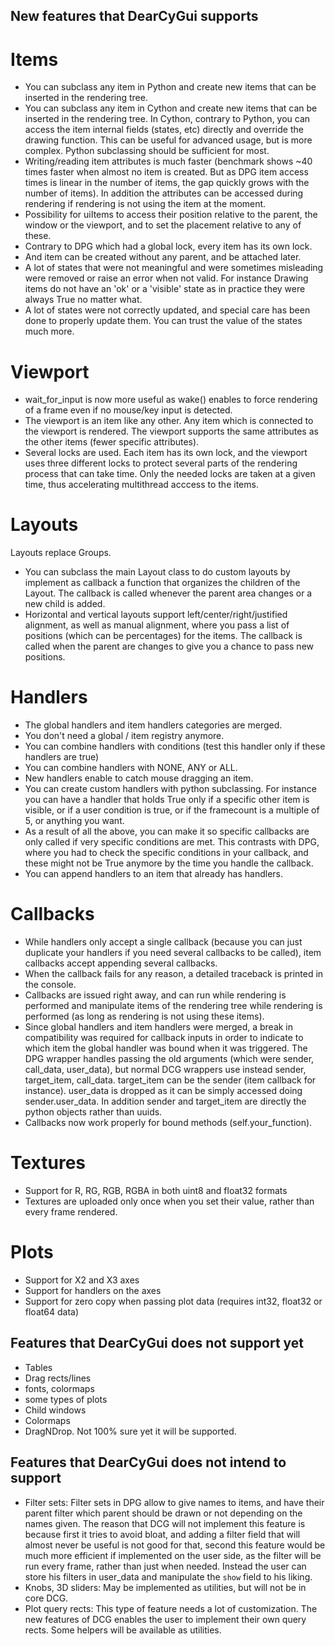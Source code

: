 ## New features that DearCyGui supports

# Items
- You can subclass any item in Python and create new items that can be inserted in the rendering tree.
- You can subclass any item in Cython and create new items that can be inserted in the rendering tree. In Cython, contrary to Python, you can access the item internal fields (states, etc) directly and override the drawing function. This can be useful for advanced usage, but is more complex. Python subclassing should be sufficient for most.
- Writing/reading item attributes is much faster (benchmark shows ~40 times faster when almost no item is created. But as DPG item access times is linear in the number of items, the gap quickly grows with the number of items). In addition the attributes can be accessed during rendering if rendering is not using the item at the moment.
- Possibility for uiItems to access their position relative to the parent, the window or the viewport, and to set the placement relative to any of these.
- Contrary to DPG which had a global lock, every item has its own lock.
- And item can be created without any parent, and be attached later.
- A lot of states that were not meaningful and were sometimes misleading were removed or raise an error when not valid. For instance Drawing items do not have an 'ok' or a 'visible' state as in practice they were always True no matter what.
- A lot of states were not correctly updated, and special care has been done to properly update them. You can trust the value of the states much more.

# Viewport
- wait_for_input is now more useful as wake() enables to force rendering
of a frame even if no mouse/key input is detected.
- The viewport is an item like any other. Any item which is connected to the viewport is rendered. The viewport supports the same attributes as the other items (fewer specific attributes).
- Several locks are used. Each item has its own lock, and the viewport uses three different locks to protect several parts of the rendering process that can take time. Only the needed locks are taken at a given time, thus accelerating multithread acccess to the items.


# Layouts
Layouts replace Groups.
- You can subclass the main Layout class to do custom layouts by implement as callback a function that organizes the children of the Layout. The callback is called whenever the parent area changes or a new child is added.
- Horizontal and vertical layouts support left/center/right/justified alignment, as well as manual alignment, where you pass a list of positions (which can be percentages) for the items. The callback is called when the parent are changes to give you a chance to pass new positions.

# Handlers
- The global handlers and item handlers categories are merged.
- You don't need a global / item registry anymore.
- You can combine handlers with conditions (test this handler only if these handlers are true)
- You can combine handlers with NONE, ANY or ALL.
- New handlers enable to catch mouse dragging an item.
- You can create custom handlers with python subclassing. For instance you can have a handler that holds True only if a specific other item is visible, or if a user condition is true, or if the framecount is a multiple of 5, or anything you want.
- As a result of all the above, you can make it so specific callbacks are only called if very specific conditions are met. This contrasts with DPG, where you had to check the specific conditions in your callback, and these might not be True anymore by the time you handle the callback.
- You can append handlers to an item that already has handlers.

# Callbacks
- While handlers only accept a single callback (because you can just duplicate your handlers if you need several callbacks to be called), item callbacks accept appending several callbacks.
- When the callback fails for any reason, a detailed traceback is printed in the console.
- Callbacks are issued right away, and can run while rendering is performed and manipulate items of the rendering tree while rendering is performed (as long as rendering is not using these items).
- Since global handlers and item handlers were merged, a break in compatibility was required for callback inputs in order to indicate to which item the global handler was bound when it was triggered. The DPG wrapper handles passing the old arguments (which were sender, call_data, user_data), but normal DCG wrappers use instead sender, target_item, call_data. target_item can be the sender (item callback for instance). user_data is dropped as it can be simply accessed doing sender.user_data. In addition sender and target_item are directly the python objects rather than uuids.
- Callbacks now work properly for bound methods (self.your_function).

# Textures
- Support for R, RG, RGB, RGBA in both uint8 and float32 formats
- Textures are uploaded only once when you set their value, rather than every frame rendered.

# Plots
- Support for X2 and X3 axes
- Support for handlers on the axes
- Support for zero copy when passing plot data (requires int32, float32 or float64 data)

## Features that DearCyGui does not support yet
- Tables
- Drag rects/lines
- fonts, colormaps
- some types of plots
- Child windows
- Colormaps
- DragNDrop. Not 100% sure yet it will be supported.

## Features that DearCyGui does not intend to support
- Filter sets: Filter sets in DPG allow to give names to items, and have their parent filter which parent should be drawn or not depending on the names given. The reason that DCG will not implement this feature is because first it tries to avoid bloat, and adding a filter field that will almost never be useful is not good for that, second this feature would be much more efficient if implemented on the user side, as the filter will be run every frame, rather than just when needed. Instead the user can store his filters in user_data and manipulate the `show` field to his liking. 
- Knobs, 3D sliders: May be implemented as utilities, but will not be in core DCG.
- Plot query rects: This type of feature needs a lot of customization. The new features of DCG enables the user to implement their own query rects. Some helpers will be available as utilities.


